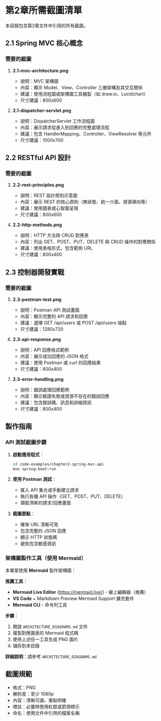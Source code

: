 # 第2章所需截圖清單

本目錄包含第2章文件中引用的所有截圖。

## 2.1 Spring MVC 核心概念

### 需要的截圖

1. **2.1-mvc-architecture.png**
   - 說明：MVC 架構圖
   - 內容：顯示 Model、View、Controller 三層架構及其交互關係
   - 建議：使用流程圖或架構圖工具繪製（如 draw.io、Lucidchart）
   - 尺寸建議：800x600

2. **2.1-dispatcher-servlet.png**
   - 說明：DispatcherServlet 工作流程圖
   - 內容：展示請求從進入到回應的完整處理流程
   - 建議：包含 HandlerMapping、Controller、ViewResolver 等元件
   - 尺寸建議：1000x700

## 2.2 RESTful API 設計

### 需要的截圖

3. **2.2-rest-principles.png**
   - 說明：REST 設計原則示意圖
   - 內容：展示 REST 的核心原則（無狀態、統一介面、資源導向等）
   - 建議：使用圖表或心智圖呈現
   - 尺寸建議：800x600

4. **2.2-http-methods.png**
   - 說明：HTTP 方法與 CRUD 對應表
   - 內容：列出 GET、POST、PUT、DELETE 與 CRUD 操作的對應關係
   - 建議：使用表格形式，包含範例 URL
   - 尺寸建議：800x400

## 2.3 控制器開發實戰

### 需要的截圖

5. **2.3-postman-test.png**
   - 說明：Postman API 測試畫面
   - 內容：顯示完整的 API 請求和回應
   - 建議：選擇 GET /api/users 或 POST /api/users 端點
   - 尺寸建議：1280x720

6. **2.3-api-response.png**
   - 說明：API 回應格式範例
   - 內容：展示成功回應的 JSON 格式
   - 建議：使用 Postman 或 curl 的回應結果
   - 尺寸建議：800x400

7. **2.3-error-handling.png**
   - 說明：錯誤處理回應範例
   - 內容：顯示驗證失敗或資源不存在的錯誤回應
   - 建議：包含錯誤碼、訊息和詳細資訊
   - 尺寸建議：800x400

## 製作指南

### API 測試截圖步驟

1. **啟動應用程式**：
   ```bash
   cd code-examples/chapter2-spring-mvc-api
   mvn spring-boot:run
   ```

2. **使用 Postman 測試**：
   - 匯入 API 集合或手動建立請求
   - 執行各種 API 操作（GET、POST、PUT、DELETE）
   - 擷取清晰的請求/回應畫面

3. **截圖要點**：
   - 確保 URL 清晰可見
   - 包含完整的 JSON 回應
   - 顯示 HTTP 狀態碼
   - 避免包含敏感資訊

### 架構圖製作工具（使用 Mermaid）

本專案使用 **Mermaid** 製作架構圖：

**推薦工具**：
- **Mermaid Live Editor** (https://mermaid.live/) - 線上編輯器（推薦）
- **VS Code** + Markdown Preview Mermaid Support 擴充套件
- **Mermaid CLI** - 命令列工具

**步驟**：
1. 開啟 `ARCHITECTURE_DIAGRAMS.md` 文件
2. 複製對應圖表的 Mermaid 程式碼
3. 使用上述任一工具生成 PNG 圖片
4. 儲存到本目錄

**詳細說明**：請參考 `ARCHITECTURE_DIAGRAMS.md`

## 截圖規範

- 格式：PNG
- 解析度：至少 1080p
- 內容：清晰可讀，重點明確
- 標註：必要時使用紅框或箭頭標示
- 命名：使用文件中引用的檔案名稱
